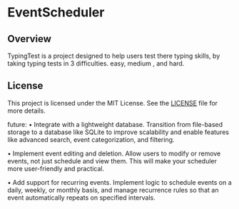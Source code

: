 # EventScheduler

## Overview

TypingTest is a project designed to help users test there typing skills, by taking typing tests in 3 difficulties.
easy, medium , and hard.

## License

This project is licensed under the MIT License. See the [LICENSE](LICENSE) file for more details.

future:
• Integrate with a lightweight database. Transition from file-based storage to a database like SQLite to improve scalability and enable features like advanced search, event categorization, and filtering.

• Implement event editing and deletion. Allow users to modify or remove events, not just schedule and view them. This will make your scheduler more user-friendly and practical.

• Add support for recurring events. Implement logic to schedule events on a daily, weekly, or monthly basis, and manage recurrence rules so that an event automatically repeats on specified intervals.
